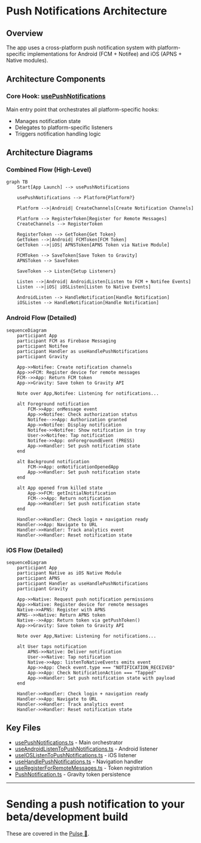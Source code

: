 # Push Notifications Architecture

## Overview

The app uses a cross-platform push notification system with platform-specific implementations for Android (FCM + Notifee) and iOS (APNS + Native modules).

## Architecture Components

### Core Hook: [usePushNotifications](../src/app/system/notifications/usePushNotifications.ts)

Main entry point that orchestrates all platform-specific hooks:

- Manages notification state
- Delegates to platform-specific listeners
- Triggers notification handling logic

## Architecture Diagrams

### Combined Flow (High-Level)

```mermaid
graph TB
    Start[App Launch] --> usePushNotifications

    usePushNotifications --> Platform{Platform?}

    Platform -->|Android| CreateChannels[Create Notification Channels]

    Platform --> RegisterToken[Register for Remote Messages]
    CreateChannels --> RegisterToken

    RegisterToken --> GetToken{Get Token}
    GetToken -->|Android| FCMToken[FCM Token]
    GetToken -->|iOS| APNSToken[APNS Token via Native Module]

    FCMToken --> SaveToken[Save Token to Gravity]
    APNSToken --> SaveToken

    SaveToken --> Listen{Setup Listeners}

    Listen -->|Android| AndroidListen[Listen to FCM + Notifee Events]
    Listen -->|iOS| iOSListen[Listen to Native Events]

    AndroidListen --> HandleNotification[Handle Notification]
    iOSListen --> HandleNotification[Handle Notification]

```

### Android Flow (Detailed)

```mermaid
sequenceDiagram
    participant App
    participant FCM as Firebase Messaging
    participant Notifee
    participant Handler as useHandlePushNotifications
    participant Gravity

    App->>Notifee: Create notification channels
    App->>FCM: Register device for remote messages
    FCM-->>App: Return FCM token
    App->>Gravity: Save token to Gravity API

    Note over App,Notifee: Listening for notifications...

    alt Foreground notification
        FCM->>App: onMessage event
        App->>Notifee: Check authorization status
        Notifee-->>App: Authorization granted
        App->>Notifee: Display notification
        Notifee->>Notifee: Show notification in tray
        User->>Notifee: Tap notification
        Notifee->>App: onForegroundEvent (PRESS)
        App->>Handler: Set push notification state
    end

    alt Background notification
        FCM->>App: onNotificationOpenedApp
        App->>Handler: Set push notification state
    end

    alt App opened from killed state
        App->>FCM: getInitialNotification
        FCM-->>App: Return notification
        App->>Handler: Set push notification state
    end

    Handler->>Handler: Check login + navigation ready
    Handler->>App: Navigate to URL
    Handler->>Handler: Track analytics event
    Handler->>Handler: Reset notification state
```

### iOS Flow (Detailed)

```mermaid
sequenceDiagram
    participant App
    participant Native as iOS Native Module
    participant APNS
    participant Handler as useHandlePushNotifications
    participant Gravity

    App->>Native: Request push notification permissions
    App->>Native: Register device for remote messages
    Native->>APNS: Register with APNS
    APNS-->>Native: Return APNS token
    Native-->>App: Return token via getPushToken()
    App->>Gravity: Save token to Gravity API

    Note over App,Native: Listening for notifications...

    alt User taps notification
        APNS->>Native: Deliver notification
        User->>Native: Tap notification
        Native->>App: listenToNativeEvents emits event
        App->>App: Check event.type === "NOTIFICATION_RECEIVED"
        App->>App: Check NotificationAction === "Tapped"
        App->>Handler: Set push notification state with payload
    end

    Handler->>Handler: Check login + navigation ready
    Handler->>App: Navigate to URL
    Handler->>Handler: Track analytics event
    Handler->>Handler: Reset notification state
```

## Key Files

- [usePushNotifications.ts](../src/app/system/notifications/usePushNotifications.ts) - Main orchestrator
- [useAndroidListenToPushNotifications.ts](../src/app/system/notifications/useAndroidListenToPushNotifications.ts) - Android listener
- [useIOSListenToPushNotifications.ts](../src/app/system/notifications/useIOSListenToPushNotifications.ts) - iOS listener
- [useHandlePushNotifications.ts](../src/app/system/notifications/useHandlePushNotifications.ts) - Navigation handler
- [useRegisterForRemoteMessages.ts](../src/app/system/notifications/useRegisterForRemoteMessages.ts) - Token registration
- [PushNotification.ts](../src/app/utils/PushNotification.ts) - Gravity token persistence

---

# Sending a push notification to your beta/development build

These are covered in the [Pulse 🔐](https://github.com/artsy/pulse/blob/main/doc/push_notifications.md).

<!--
TODO: Add further docs on sending a push notification to your beta/development build
-->
